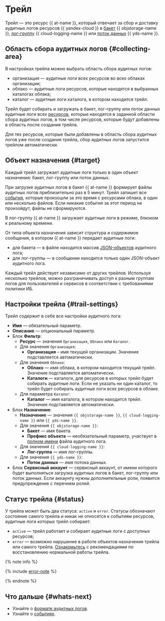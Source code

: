 # Трейл

Трейл — это ресурс {{ at-name }}, который отвечает за сбор и доставку аудитных логов ресурсов {{ yandex-cloud }} в [бакет](../../storage/concepts/bucket.md) {{ objstorage-name }}, [лог-группу](../../logging/concepts/log-group.md) {{ cloud-logging-name }} или [поток данных](../../data-streams/concepts/glossary.md#stream-concepts) {{ yds-name }}.

## Область сбора аудитных логов {#collecting-area}

В настройках трейла можно выбрать область сбора аудитных логов:
* организация — аудитные логи всех ресурсов во всех облаках организации;
* облако — аудитные логи ресурсов, которые находятся в выбранных каталогах облака;
* каталог — аудитные логи каталога, в котором находится трейл.

Трейл будет собирать и загружать в бакет, лог-группу или поток данных аудитные логи всех [ресурсов](./events.md), которые находятся в заданной области сбора аудитных логов, в том числе ресурсов, которые будут добавлены в область после создания трейла. 

Для тех ресурсов, которые были добавлены в область сбора аудитных логов уже после создания трейла, сбор аудитных логов запустится трейлом автоматически. 

## Объект назначения {#target}

Каждый трейл загружает аудитные логи только в один объект назначения: бакет, лог-группу или поток данных.

При загрузке аудитных логов в бакет {{ at-name }} формирует файлы аудитных логов приблизительно раз в 5 минут. Трейл запишет все [события](./events.md), которые произошли за это время с ресурсами облака, в один или несколько файлов. Если никакие события за этот период не произойдут, файлы не сформируются.

В лог-группу {{ at-name }} загружает аудитные логи в режиме, близком к реальному времени.

От типа объекта назначения зависит структура и содержимое сообщения, в котором {{ at-name }} передает аудитные логи:
* для бакета — в файле находится массив [JSON-объектов](./format.md#scheme) аудитного лога;
* для лог-группы — в сообщении находится только один JSON-объект аудитного лога.

Каждый трейл действует независимо от других трейлов. Используя несколько трейлов, можно разграничивать доступ к разным группам логов для пользователей и сервисов в соответствии с требованиями политики ИБ.

## Настройки трейла {#trail-settings}

Трейл содержит в себе все настройки аудитного лога:
* **Имя** — обязательный параметр.
* **Описание** — опциональный параметр.
* Блок **Фильтр**:
    * **Ресурс** — значения `Организация`, `Облако` или `Каталог`.
    * Для значения `Организация`:
        *  **Организация** – имя текущей организации. Значение подставляется автоматически.
    * Для значения `Облако`:
        * **Облако** — имя облака, в котором находится текущий трейл. Значение подставляется автоматически.
        * **Каталоги** — каталоги, для ресурсов в которых трейл будет собирать аудитные логи. Если не указать ни один каталог, то трейл будет собирать аудитные логи всех ресурсов в облаке.
    * Для параметра `Каталог`:
        * **Каталог** — имя каталога, в котором находится трейл. Значение подставляется автоматически.
* Блок **Назначение**:
    * **Назначение** — значения `{{ objstorage-name }}`, `{{ cloud-logging-name }}` или `{{ yds-name }}`.
    * Для значения `{{ objstorage-name }}`:
        * **Бакет** — имя бакета.
        * **Префикс объекта** — необязательный параметр, участвует в [полном имени](./format.md#log-file-name) файла аудитного лога.
    * Для значения `{{ cloud-logging-name }}`:
        * **Лог-группа** — имя лог-группы.
    * Для значения `{{ yds-name }}`:
        * **Поток данных** — имя потока данных.
* Блок **Сервисный аккаунт** — сервисный аккаунт, от имени которого будет выполняться загрузка аудитных логов в бакет, лог-группу или поток данных. Если аккаунту нужны дополнительные роли, появится предупреждение с перечнем ролей.

## Статус трейла {#status}

У трейла может быть два статуса: `active` и `error`.
Статусы обозначают состояние самого трейла и никак не относятся к событиям ресурсов, аудитные логи которых трейл собирает:
* `active` — трейл работает и собирает аудитные логи с доступных ресурсов;
* `error` — возможно нарушение в работе объектов назначения трейла или самого трейла. [Ознакомьтесь](../operations/error.md) с рекомендациями по восстановлению нормальной работы трейла.

{% note info %}

{% include [error-note](../../_includes/audit-trails/error-note.md) %}

{% endnote %}

## Что дальше {#whats-next}

* Узнайте о [формате аудитных логов](./format.md).
* Узнайте о [событиях](./events.md).
